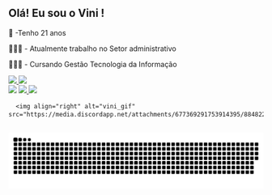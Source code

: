 ## Olá! Eu sou o Vini !

🌱 -Tenho 21 anos

👨🏾‍💻 - Atualmente trabalho no Setor administrativo

👨🏾‍🎓 - Cursando Gestão Tecnologia da Informação

<div>
  <a href="https://github.com/ViniciusMartinsA">
  <img height="150em" src="https://github-readme-stats.vercel.app/api?username=ViniciusMartinsA&show_icons=true&theme=dark&include_all_commits=true&count_private=true"/>
  <img height="140em" src="https://github-readme-stats.vercel.app/api/top-langs/?username=ViniciusMartinsA&layout=compact&langs_count=7&theme=dark"/>
</div>


<div>
   <a href="https://instagram.com/vinicius_martinsx/" target="_blank"><img src="https://img.shields.io/badge/-Instagram-%23E4405F?style=for-the-badge&logo=instagram&logoColor=white" target="_blank"></a>
  <a href="https://www.twitch.tv/v1nnn3" target="_blank"><img src="https://img.shields.io/badge/Twitch-9146FF?style=for-the-badge&logo=twitch&logoColor=white" target="_blank">
    
 </a>
   <a href = "vinimartinsalmeida@gmail.com"><img src="https://img.shields.io/badge/-Gmail-%23333?style=for-the-badge&logo=gmail&logoColor=white" target="_blank"></a>
 </div>

  
  
      <img align="right" alt="vini_gif" src="https://media.discordapp.net/attachments/677369291753914395/884822564248113162/c5d46b9096a87678be29db32793dac2f.gif">
  ##

  ![Snake animation](https://github.com/ViniciusMartinsA/viniciusmartins/blob/output/github-contribution-grid-snake.svg)


